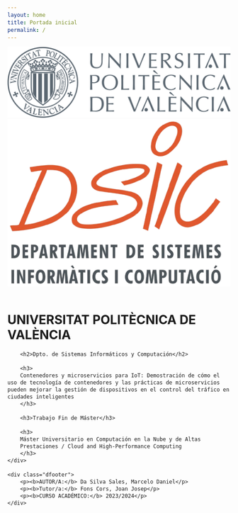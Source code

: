 ```yaml
---
layout: home
title: Portada inicial
permalink: /
---
```

<div class="hcontainer">
    <div class="dleft">
        <img src="/assets/logo-upv.png">
    </div>
    <div class="dright">
        <img src="/assets/dsiic-logo-removebg.png">
    </div>
</div>
<br>

<div class="vcover">
    <div class="dcover">
        <h1>UNIVERSITAT POLITÈCNICA DE VALÈNCIA</h1>

        <h2>Dpto. de Sistemas Informáticos y Computación</h2>

        <h3>
        Contenedores y microservicios para IoT: Demostración de cómo el uso de tecnología de contenedores y las prácticas de microservicios pueden mejorar la gestión de dispositivos en el control del tráfico en ciudades inteligentes
        </h3>

        <h3>Trabajo Fin de Máster</h3>

        <h3>
        Máster Universitario en Computación en la Nube y de Altas
        Prestaciones / Cloud and High-Performance Computing
        </h3>
    </div>

    <div class="dfooter">
        <p><b>AUTOR/A:</b> Da Silva Sales, Marcelo Daniel</p>
        <p><b>Tutor/a:</b> Fons Cors, Joan Josep</p>
        <p><b>CURSO ACADÉMICO:</b> 2023/2024</p>
    </div>
</div>